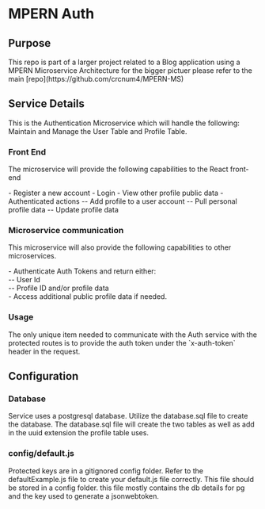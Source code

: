 # MPERN Auth

## Purpose

<p>This repo is part of a larger project related to a Blog application using a MPERN Microservice Architecture for the bigger pictuer please refer to the main [repo](https://github.com/crcnum4/MPERN-MS)</p>

## Service Details

<p>This is the Authentication Microservice which will handle the following: Maintain and Manage the User Table and Profile Table.</P>

### Front End

<p>The microservice will provide the following capabilities to the React front-end</p>
- Register a new account
- Login
- View other profile public data
- Authenticated actions
-- Add profile to a user account
-- Pull personal profile data
-- Update profile data

### Microservice communication

<p>This microservice will also provide the following capabilities to other microservices.</p>
<p>
- Authenticate Auth Tokens and return either:<br/>
-- User Id<br/>
-- Profile ID and/or profile data<br/>
- Access additional public profile data if needed.
</p>

### Usage

<p>The only unique item needed to communicate with the Auth service with the protected routes is to provide the auth token under the `x-auth-token` header in the request.

## Configuration

### Database

<p>Service uses a postgresql database. Utilize the database.sql file to create the database. The database.sql file will create the two tables as well as add in the uuid extension the profile table uses.</p>

### config/default.js

<p>Protected keys are in a gitignored config folder. Refer to the defaultExample.js file to create your default.js file correctly. This file should be stored in a config folder. this file mostly contains the db details for pg and the key used to generate a jsonwebtoken.</p>
